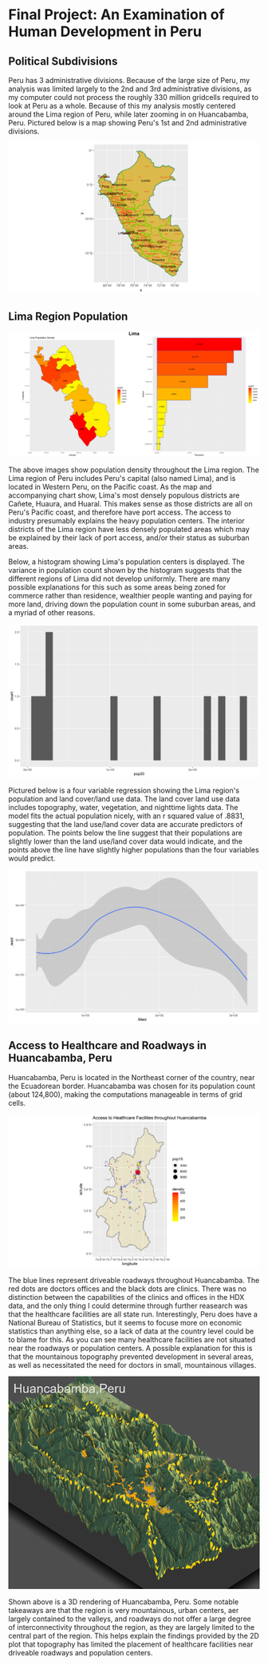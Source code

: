 # Final Project: An Examination of Human Development in Peru

## Political Subdivisions

Peru has 3 administrative divisions. Because of the large size of Peru, my analysis was limited largely to the 2nd and 3rd administrative divisions, as my computer could not process the roughly 330 million gridcells required to look at Peru as a whole. Because of this my analysis mostly centered around the Lima region of Peru, while later zooming in on Huancabamba, Peru. Pictured below is a map showing Peru's 1st and 2nd administrative divisions.

![alt text](https://github.com/bobbybWM/Workshop-1/blob/master/my_LMIC%20(1).png)

## Lima Region Population

![alt text](LIMA.png)

The above images show population density throughout the Lima region. The Lima region of Peru includes Peru's capital (also named Lima), and is located in Western Peru, on the Pacific coast. As the map and accompanying chart show, Lima's most densely populous districts are Cañete, Huaura, and Huaral. This makes sense as those districts are all on Peru's Pacific coast, and therefore have port access. The access to industry presumably explains the heavy population centers. The interior districts of the Lima region have less densely populated areas which may be explained by their lack of port access, and/or their status as suburban areas.

Below, a histogram showing Lima's population centers is displayed. The variance in population count shown by the histogram suggests that the different regions of Lima did not develop uniformly. There are many possible explanations for this such as some areas being zoned for commerce rather than residence, wealthier people wanting and paying for more land, driving down the population count in some suburban areas, and a myriad of other reasons.

![alt text](per_adm2_histogram.png)

Pictured below is a four variable regression showing the Lima region's population and land cover/land use data. The land cover land use data includes topography, water, vegetation, and nighttime lights data. The model fits the actual population nicely, with an r squared value of .8831, suggesting that the land use/land cover data are accurate predictors of population. The points below the line suggest that their populations are slightly lower than the land use/land cover data would indicate, and the points above the line have slightly higher populations than the four variables would predict.

![alt text](per_regression_4_variables.png)

## Access to Healthcare and Roadways in Huancabamba, Peru

Huancabamba, Peru is located in the Northeast corner of the country, near the Ecuadorean border. Huancabamba was chosen for its population count (about 124,800), making the computations manageable in terms of grid cells.  

![alt text](healthcare_access_huancabamba.png)

The blue lines represent driveable roadways throughout Huancabamba. The red dots are doctors offices and the black dots are clinics. There was no distinction between the capabilities of the clinics and offices in the HDX data, and the only thing I could determine through further reasearch was that the healthcare facilities are all state run. Interestingly, Peru does have a National Bureau of Statistics, but it seems to focuse more on economic statistics than anything else, so a lack of data at the country level could be to blame for this. As you can see many healthcare facilities are not situated near the roadways or population centers. A possible explanation for this is that the mountainous topography prevented development in several areas, as well as necessitated the need for doctors in small, mountainous villages.

![alt text](2994.png)

Shown above is a 3D rendering of Huancabamba, Peru. Some notable takeaways are that the region is very mountainous, urban centers, aer largely contained to the valleys, and roadways do not offer a large degree of interconnectivity throughout the region, as they are largely limited to the central part of the region. This helps explain the findings provided by the 2D plot that topography has limited the placement of healthcare facilities near driveable roadways and population centers.
